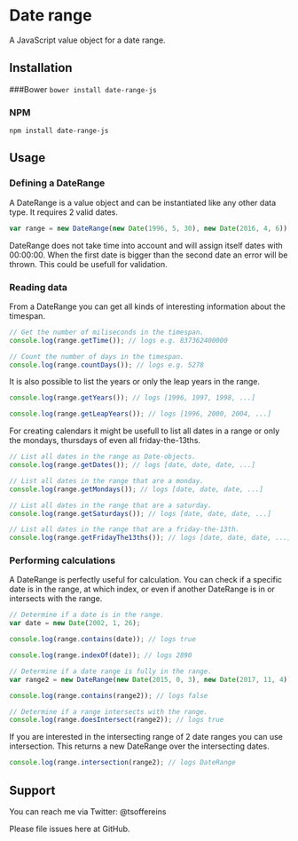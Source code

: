 # Date range
A JavaScript value object for a date range.

## Installation

###Bower
`bower install date-range-js`

### NPM
`npm install date-range-js`

## Usage

### Defining a DateRange
A DateRange is a value object and can be instantiated like any other data type. It requires 2 valid dates.

```javascript
var range = new DateRange(new Date(1996, 5, 30), new Date(2016, 4, 6));
```

DateRange does not take time into account and will assign itself dates with 00:00:00. When the first date is bigger than the second date an error will be thrown. This could be usefull for validation.

### Reading data
From a DateRange you can get all kinds of interesting information about the timespan.

```javascript
// Get the number of miliseconds in the timespan.
console.log(range.getTime()); // logs e.g. 837362400000

// Count the number of days in the timespan.
console.log(range.countDays()); // logs e.g. 5278
```

It is also possible to list the years or only the leap years in the range.

```javascript
console.log(range.getYears()); // logs [1996, 1997, 1998, ...]

console.log(range.getLeapYears()); // logs [1996, 2000, 2004, ...]
```

For creating calendars it might be usefull to list all dates in a range or only the mondays, thursdays of even all friday-the-13ths.

```javascript
// List all dates in the range as Date-objects.
console.log(range.getDates()); // logs [date, date, date, ...]

// List all dates in the range that are a monday.
console.log(range.getMondays()); // logs [date, date, date, ...]

// List all dates in the range that are a saturday.
console.log(range.getSaturdays()); // logs [date, date, date, ...]

// List all dates in the range that are a friday-the-13th.
console.log(range.getFridayThe13ths()); // logs [date, date, date, ...]
```

### Performing calculations
A DateRange is perfectly useful for calculation. You can check if a specific date is in the range, at which index, or even if another DateRange is in or intersects with the range.

```javascript
// Determine if a date is in the range.
var date = new Date(2002, 1, 26);

console.log(range.contains(date)); // logs true

console.log(range.indexOf(date)); // logs 2890

// Determine if a date range is fully in the range.
var range2 = new DateRange(new Date(2015, 0, 3), new Date(2017, 11, 4));

console.log(range.contains(range2)); // logs false

// Determine if a range intersects with the range.
console.log(range.doesIntersect(range2)); // logs true
```

If you are interested in the intersecting range of 2 date ranges you can use intersection. This returns a new DateRange over the intersecting dates. 
```javascript
console.log(range.intersection(range2); // logs DateRange
```

## Support

You can reach me via Twitter: @tsoffereins

Please file issues here at GitHub.
